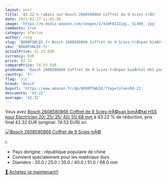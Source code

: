 ```yaml
---
layout: post
title: '43.22 % rabais sur Bosch 2608580868 Coffret de 9 Scies-trÃ©'
date: 2021-02-27 11:05:08
image: 'https://m.media-amazon.com/images/I/41WFA1SIygL._SL400_.jpg'
comments: true
category: ofertas
author: ring
slug: 'B008PSWLDI-fr Bosch 2608580868 Coffret de 9 Scies-trÃ©pan bimÃ©tal HSS...'
sku: 'B008PSWLDI-fr'
actualPrice: 42.32 EUR
currency: EUR
price: 42.32
comparePrice: 74.53 EUR
prodname: 'Bosch 2608580868 Coffret de 9 Scies-trÃ©pan bimÃ©tal HSS pour Electricien 20/ 25/ 35/ 40/ 51/ 68 mm'
country: 'fr'
flag: '🇫🇷'
brand: 'Bosch'
buyurl: 'https://www.amazon.fr/dp/B008PSWLDI/?tag=tolees0d-21'
descuento: '43.22'
average: '42.32'
---
```


Vous avez [Bosch 2608580868 Coffret de 9 Scies-trÃ©pan bimÃ©tal HSS pour Electricien 20/ 25/ 35/ 40/ 51/ 68 mm](https://www.amazon.fr/dp/B008PSWLDI/?tag=tolees0d-21)  à  43.22 % de réduction, prix final  42.32 EUR (original: 74.53 EUR) ici:

[![Bosch 2608580868 Coffret de 9 Scies-trÃ©](https://m.media-amazon.com/images/I/41WFA1SIygL._SL400_.jpg)](https://www.amazon.fr/dp/B008PSWLDI/?tag=tolees0d-21)

ℹ️:

- Pays dorigine : république populaire de chine
- Convient spécialement pour les matériaux durs
- Diamètre : 20.0 / 25.0 / 35.0 / 40.0 / 51.0 / 68.0 mm

[🛒 Achetez-le maintenant!!](https://www.amazon.fr/dp/B008PSWLDI/?tag=tolees0d-21)
